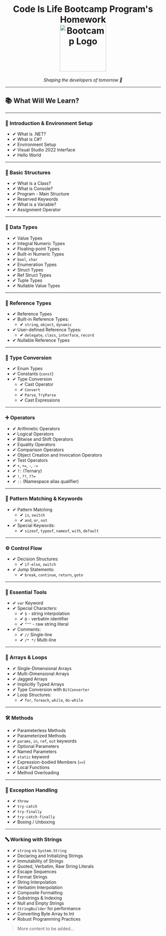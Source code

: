 <h1 align="center">
  Code Is Life Bootcamp Program's Homework
  <br/>
  <img src="https://yt3.googleusercontent.com/HRwK3NGrh1ITA3QutU1E3J8m7qPluPt9vU02JpkeOv0VyqpmLC1C0D8Vh95X1rRMe7vZnfDjaQ=s900-c-k-c0x00ffffff-no-rj" alt="Bootcamp Logo" width="150"/>
</h1>

<p align="center"><i>Shaping the developers of tomorrow 🚀</i></p>

---

## 📚 What Will We Learn?

---

### 🚀 Introduction & Environment Setup

- ✔ What is .NET?
- ✔ What is C#?
- ✔ Environment Setup
- ✔ Visual Studio 2022 Interface
- ✔ Hello World

---

### 🧱 Basic Structures

- ✔ What is a Class?
- ✔ What is Console?
- ✔ Program - Main Structure
- ✔ Reserved Keywords
- ✔ What is a Variable?
- ✔ Assignment Operator

---

### 🧮 Data Types

- ✔ Value Types
- ✔ Integral Numeric Types
- ✔ Floating-point Types
- ✔ Built-in Numeric Types
- ✔ `bool`, `char`
- ✔ Enumeration Types
- ✔ Struct Types
- ✔ Ref Struct Types
- ✔ Tuple Types
- ✔ Nullable Value Types

---

### 🧠 Reference Types

- ✔ Reference Types
- ✔ Built-in Reference Types:
  - ✔ `string`, `object`, `dynamic`
- ✔ User-defined Reference Types:
  - ✔ `delegate`, `class`, `interface`, `record`
- ✔ Nullable Reference Types

---

### 📏 Type Conversion

- ✔ Enum Types
- ✔ Constants (`const`)
- ✔ Type Conversion
  - ✔ Cast Operator
  - ✔ `Convert`
  - ✔ `Parse`, `TryParse`
  - ✔ Cast Expressions

---

### ➕ Operators

- ✔ Arithmetic Operators
- ✔ Logical Operators
- ✔ Bitwise and Shift Operators
- ✔ Equality Operators
- ✔ Comparison Operators
- ✔ Object Creation and Invocation Operators
- ✔ Test Operators
- ✔ `+`, `+=`, `-`, `-=`
- ✔ `?:` (Ternary)
- ✔ `!`, `??`, `??=`
- ✔ `::` (Namespace alias qualifier)

---

### 🧩 Pattern Matching & Keywords

- ✔ Pattern Matching
  - ✔ `is`, `switch`
  - ✔ `and`, `or`, `not`
- ✔ Special Keywords:
  - ✔ `sizeof`, `typeof`, `nameof`, `with`, `default`

---

### ⚙️ Control Flow

- ✔ Decision Structures:
  - ✔ `if-else`, `switch`
- ✔ Jump Statements:
  - ✔ `break`, `continue`, `return`, `goto`

---

### 📝 Essential Tools

- ✔ `var` Keyword
- ✔ Special Characters:
  - ✔ `$` - string interpolation
  - ✔ `@` - verbatim identifier
  - ✔ `"""` - raw string literal
- ✔ Comments:
  - ✔ `//` Single-line
  - ✔ `/* */` Multi-line

---

### 📐 Arrays & Loops

- ✔ Single-Dimensional Arrays
- ✔ Multi-Dimensional Arrays
- ✔ Jagged Arrays
- ✔ Implicitly Typed Arrays
- ✔ Type Conversion with `BitConverter`
- ✔ Loop Structures:
  - ✔ `for`, `foreach`, `while`, `do-while`

---

### 🛠 Methods

- ✔ Parameterless Methods
- ✔ Parameterized Methods
- ✔ `params`, `in`, `ref`, `out` keywords
- ✔ Optional Parameters
- ✔ Named Parameters
- ✔ `static` keyword
- ✔ Expression-bodied Members (`=>`)
- ✔ Local Functions
- ✔ Method Overloading

---

### 🧯 Exception Handling

- ✔ `throw`
- ✔ `try-catch`
- ✔ `try-finally`
- ✔ `try-catch-finally`
- ✔ Boxing / Unboxing

---

### 🔤 Working with Strings

- ✔ `string` vs `System.String`
- ✔ Declaring and Initializing Strings
- ✔ Immutability of Strings
- ✔ Quoted, Verbatim, Raw String Literals
- ✔ Escape Sequences
- ✔ Format Strings
- ✔ String Interpolation
- ✔ Verbatim Interpolation
- ✔ Composite Formatting
- ✔ Substrings & Indexing
- ✔ Null and Empty Strings
- ✔ `StringBuilder` for performance
- ✔ Converting Byte Array to Int
- ✔ Robust Programming Practices

> More content to be added...



